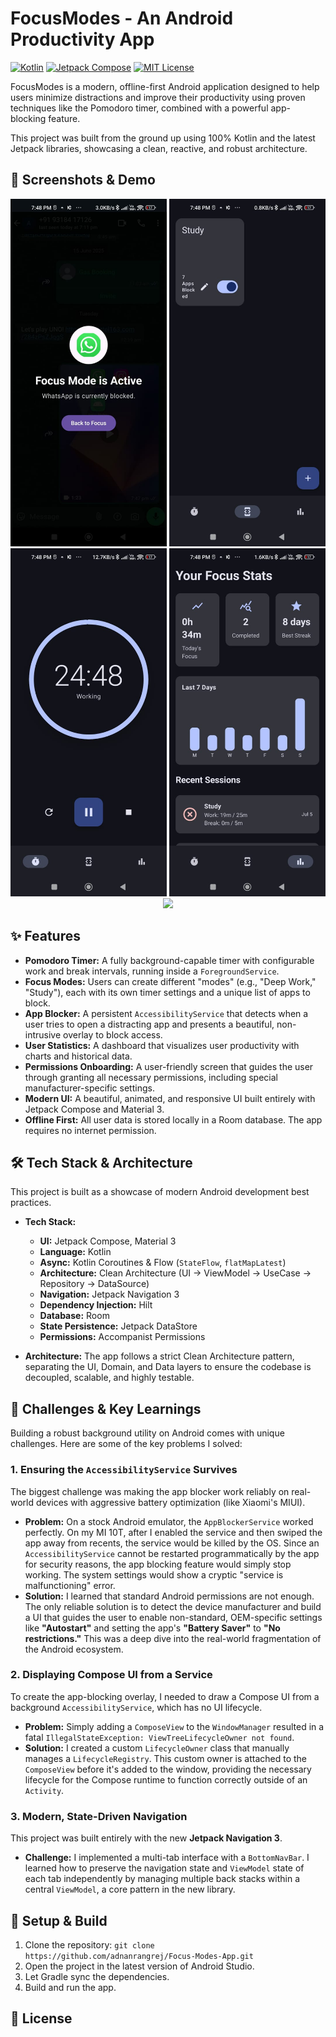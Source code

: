 # FocusModes - An Android Productivity App

[![Kotlin](https://img.shields.io/badge/Kotlin-2.2.0-blue?logo=kotlin)](https://kotlinlang.org)
[![Jetpack Compose](https://img.shields.io/badge/Jetpack%20Compose-1.8.3-blue?logo=jetpackcompose)](https://developer.android.com/jetpack/compose)
[![MIT License](https://img.shields.io/badge/License-MIT-yellow.svg)](https://opensource.org/licenses/MIT)

FocusModes is a modern, offline-first Android application designed to help users minimize
distractions and improve their productivity using proven techniques like the Pomodoro timer,
combined with a powerful app-blocking feature.

This project was built from the ground up using 100% Kotlin and the latest Jetpack libraries,
showcasing a clean, reactive, and robust architecture.

## 📸 Screenshots & Demo

<p align="center">
  <img src="screenshots/Blocking_overlay.jpg" width="250" />
  <img src="screenshots/Focus_modes.jpg" width="250" />
  <img src="screenshots/Pomodoro_timer.jpg" width="250" />
  <img src="screenshots/User_stats.jpg" width="250" />
  <img src="screenshots/demo_vid.gif" width="250" />
</p>

## ✨ Features

* **Pomodoro Timer:** A fully background-capable timer with configurable work and break intervals,
  running inside a `ForegroundService`.
* **Focus Modes:** Users can create different "modes" (e.g., "Deep Work," "Study"), each with its
  own timer settings and a unique list of apps to block.
* **App Blocker:** A persistent `AccessibilityService` that detects when a user tries to open a
  distracting app and presents a beautiful, non-intrusive overlay to block access.
* **User Statistics:** A dashboard that visualizes user productivity with charts and historical
  data.
* **Permissions Onboarding:** A user-friendly screen that guides the user through granting all
  necessary permissions, including special manufacturer-specific settings.
* **Modern UI:** A beautiful, animated, and responsive UI built entirely with Jetpack Compose and
  Material 3.
* **Offline First:** All user data is stored locally in a Room database. The app requires no
  internet permission.

## 🛠️ Tech Stack & Architecture

This project is built as a showcase of modern Android development best practices.

* **Tech Stack:**
    * **UI:** Jetpack Compose, Material 3
    * **Language:** Kotlin
    * **Async:** Kotlin Coroutines & Flow (`StateFlow`, `flatMapLatest`)
    * **Architecture:** Clean Architecture (UI → ViewModel → UseCase → Repository → DataSource)
    * **Navigation:** Jetpack Navigation 3
    * **Dependency Injection:** Hilt
    * **Database:** Room
    * **State Persistence:** Jetpack DataStore
    * **Permissions:** Accompanist Permissions

* **Architecture:** The app follows a strict Clean Architecture pattern, separating the UI, Domain,
  and Data layers to ensure the codebase is decoupled, scalable, and highly testable.

## 🧠 Challenges & Key Learnings

Building a robust background utility on Android comes with unique challenges. Here are some of the
key problems I solved:

### 1. Ensuring the `AccessibilityService` Survives

The biggest challenge was making the app blocker work reliably on real-world devices with aggressive
battery optimization (like Xiaomi's MIUI).

* **Problem:** On a stock Android emulator, the `AppBlockerService` worked perfectly. On my MI 10T,
  after I enabled the service and then swiped the app away from recents, the service would be killed
  by the OS. Since an `AccessibilityService` cannot be restarted programmatically by the app for
  security reasons, the app blocking feature would simply stop working. The system settings would
  show a cryptic "service is malfunctioning" error.
* **Solution:** I learned that standard Android permissions are not enough. The only reliable
  solution is to detect the device manufacturer and build a UI that guides the user to enable
  non-standard, OEM-specific settings like **"Autostart"** and setting the app's **"Battery Saver"**
  to **"No restrictions."** This was a deep dive into the real-world fragmentation of the Android
  ecosystem.

### 2. Displaying Compose UI from a Service

To create the app-blocking overlay, I needed to draw a Compose UI from a background
`AccessibilityService`, which has no UI lifecycle.

* **Problem:** Simply adding a `ComposeView` to the `WindowManager` resulted in a fatal
  `IllegalStateException: ViewTreeLifecycleOwner not found`.
* **Solution:** I created a custom `LifecycleOwner` class that manually manages a
  `LifecycleRegistry`. This custom owner is attached to the `ComposeView` before it's added to the
  window, providing the necessary lifecycle for the Compose runtime to function correctly outside of
  an `Activity`.

### 3. Modern, State-Driven Navigation

This project was built entirely with the new **Jetpack Navigation 3**.

* **Challenge:** I implemented a multi-tab interface with a `BottomNavBar`. I learned how to
  preserve the navigation state and `ViewModel` state of each tab independently by managing multiple
  back stacks within a central `ViewModel`, a core pattern in the new library.

## 🚀 Setup & Build

1. Clone the repository: `git clone https://github.com/adnanrangrej/Focus-Modes-App.git`
2. Open the project in the latest version of Android Studio.
3. Let Gradle sync the dependencies.
4. Build and run the app.

## 📄 License
